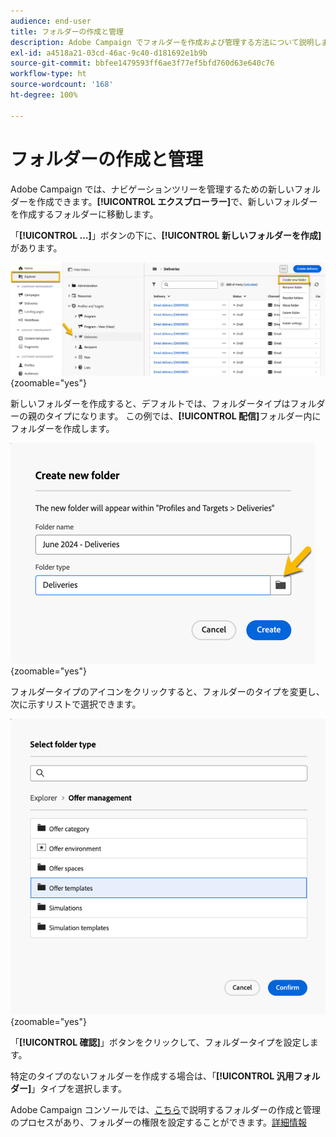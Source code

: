 ```yaml
---
audience: end-user
title: フォルダーの作成と管理
description: Adobe Campaign でフォルダーを作成および管理する方法について説明します
exl-id: a4518a21-03cd-46ac-9c40-d181692e1b9b
source-git-commit: bbfee1479593ff6ae3f77ef5bfd760d63e640c76
workflow-type: ht
source-wordcount: '168'
ht-degree: 100%

---
```


# フォルダーの作成と管理

Adobe Campaign では、ナビゲーションツリーを管理するための新しいフォルダーを作成できます。**[!UICONTROL エクスプローラー]**&#x200B;で、新しいフォルダーを作成するフォルダーに移動します。

「**[!UICONTROL …]**」ボタンの下に、**[!UICONTROL 新しいフォルダーを作成]**&#x200B;があります。

![](assets/folder_create.png){zoomable="yes"}

新しいフォルダーを作成すると、デフォルトでは、フォルダータイプはフォルダーの親のタイプになります。
この例では、**[!UICONTROL 配信]**&#x200B;フォルダー内にフォルダーを作成します。

![](assets/folder_new.png){zoomable="yes"}

フォルダータイプのアイコンをクリックすると、フォルダーのタイプを変更し、次に示すリストで選択できます。

![](assets/folder_type.png){zoomable="yes"}

「**[!UICONTROL 確認]**」ボタンをクリックして、フォルダータイプを設定します。

特定のタイプのないフォルダーを作成する場合は、「**[!UICONTROL 汎用フォルダー]**」タイプを選択します。

Adobe Campaign コンソールでは、[こちら](https://experienceleague.adobe.com/ja/docs/campaign/campaign-v8/config/configuration/folders-and-views)で説明するフォルダーの作成と管理のプロセスがあり、フォルダーの権限を設定することができます。[詳細情報](https://experienceleague.adobe.com/ja/docs/campaign/campaign-v8/admin/permissions/folder-permissions)
